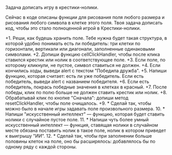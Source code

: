 Задача дописать игру в крестики-нолики.

Сейчас в коде описаны функции для рисования поля любого размера и рисования любого символа в клетке этого поля.
Твоя задача дописать код, чтобы это стало полноценной игрой в Крестики-нолики.

+1. Реши, как будешь хранить поле. Тебе нужна будет такая структура, в которой удобно понимать есть ли победитель: три клетки по горизонтали, вертикали или диагонали, заполненные одинаковыми символами.
+2. Допиши функцию cellClickHandler, чтобы после клика ставился крестик или нолик в соответствующее поле.
+3. Если поле, по которому кликнули, не пустое, символ ставиться не должен.
+4. Если кончились ходы, выведи alert с текстом "Победила дружба".
+5. Напиши функцию, которая считает: есть ли уже победитель. Если есть победитель, выведи alert с названием победителя.
+6. Если есть победитель, покрась победные значения в клетках в красный.
+7. После победы, клик по полю больше не должен ставить крестик или нолик.
+8. Обрабатывай клик по кнопке "Сначала": допиши метод resetClickHandler, чтобы поле очищалось.
+9. \* Сделай так, чтобы можно было в начале игры задавать поле произвольного размера.
10. \* Напиши "искусственный интеллект" — функцию, которая будет ставить нолики с случайное пустое поле.
11. \* Напиши чуть более умный искусственный интеллект — функция, ставящая нолики в случайном месте обязана поставить нолик в такое поле, нолик в котором приведет к выигрышу "ИИ".
12. \* Сделай так, чтобы при заполнении больше половины клеток на поле, оно бы расширялось: добавлялось бы по одному ряду с каждой стороны.

